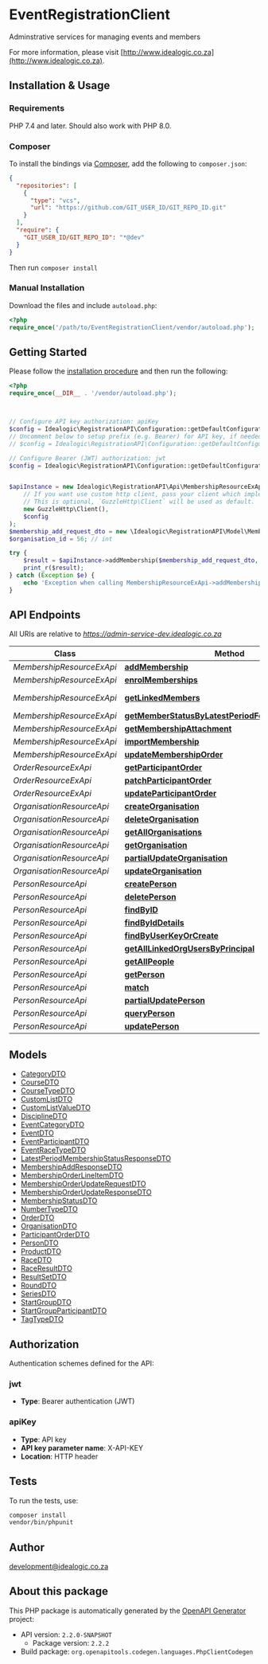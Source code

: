 # EventRegistrationClient

Adminstrative services for managing events and members

For more information, please visit [http://www.idealogic.co.za](http://www.idealogic.co.za).

## Installation & Usage

### Requirements

PHP 7.4 and later.
Should also work with PHP 8.0.

### Composer

To install the bindings via [Composer](https://getcomposer.org/), add the following to `composer.json`:

```json
{
  "repositories": [
    {
      "type": "vcs",
      "url": "https://github.com/GIT_USER_ID/GIT_REPO_ID.git"
    }
  ],
  "require": {
    "GIT_USER_ID/GIT_REPO_ID": "*@dev"
  }
}
```

Then run `composer install`

### Manual Installation

Download the files and include `autoload.php`:

```php
<?php
require_once('/path/to/EventRegistrationClient/vendor/autoload.php');
```

## Getting Started

Please follow the [installation procedure](#installation--usage) and then run the following:

```php
<?php
require_once(__DIR__ . '/vendor/autoload.php');



// Configure API key authorization: apiKey
$config = Idealogic\RegistrationAPI\Configuration::getDefaultConfiguration()->setApiKey('X-API-KEY', 'YOUR_API_KEY');
// Uncomment below to setup prefix (e.g. Bearer) for API key, if needed
// $config = Idealogic\RegistrationAPI\Configuration::getDefaultConfiguration()->setApiKeyPrefix('X-API-KEY', 'Bearer');

// Configure Bearer (JWT) authorization: jwt
$config = Idealogic\RegistrationAPI\Configuration::getDefaultConfiguration()->setAccessToken('YOUR_ACCESS_TOKEN');


$apiInstance = new Idealogic\RegistrationAPI\Api\MembershipResourceExApi(
    // If you want use custom http client, pass your client which implements `GuzzleHttp\ClientInterface`.
    // This is optional, `GuzzleHttp\Client` will be used as default.
    new GuzzleHttp\Client(),
    $config
);
$membership_add_request_dto = new \Idealogic\RegistrationAPI\Model\MembershipAddRequestDTO(); // \Idealogic\RegistrationAPI\Model\MembershipAddRequestDTO
$organisation_id = 56; // int

try {
    $result = $apiInstance->addMembership($membership_add_request_dto, $organisation_id);
    print_r($result);
} catch (Exception $e) {
    echo 'Exception when calling MembershipResourceExApi->addMembership: ', $e->getMessage(), PHP_EOL;
}

```

## API Endpoints

All URIs are relative to *https://admin-service-dev.idealogic.co.za*

Class | Method | HTTP request | Description
------------ | ------------- | ------------- | -------------
*MembershipResourceExApi* | [**addMembership**](docs/Api/MembershipResourceExApi.md#addmembership) | **POST** /api/memberships/add | 
*MembershipResourceExApi* | [**enrolMemberships**](docs/Api/MembershipResourceExApi.md#enrolmemberships) | **POST** /api/memberships/enrol | 
*MembershipResourceExApi* | [**getLinkedMembers**](docs/Api/MembershipResourceExApi.md#getlinkedmembers) | **GET** /api/memberships/linkedStatus/{externalUserId} | 
*MembershipResourceExApi* | [**getMemberStatusByLatestPeriodForMembershipType**](docs/Api/MembershipResourceExApi.md#getmemberstatusbylatestperiodformembershiptype) | **GET** /api/memberships/status/latestPeriod | 
*MembershipResourceExApi* | [**getMembershipAttachment**](docs/Api/MembershipResourceExApi.md#getmembershipattachment) | **GET** /api/memberships/attachment/{uuid} | 
*MembershipResourceExApi* | [**importMembership**](docs/Api/MembershipResourceExApi.md#importmembership) | **PUT** /api/memberships/import | 
*MembershipResourceExApi* | [**updateMembershipOrder**](docs/Api/MembershipResourceExApi.md#updatemembershiporder) | **POST** /api/memberships/order | 
*OrderResourceExApi* | [**getParticipantOrder**](docs/Api/OrderResourceExApi.md#getparticipantorder) | **GET** /api/orders/create-cart/participants/{id} | 
*OrderResourceExApi* | [**patchParticipantOrder**](docs/Api/OrderResourceExApi.md#patchparticipantorder) | **PATCH** /api/orders/participant/{id} | 
*OrderResourceExApi* | [**updateParticipantOrder**](docs/Api/OrderResourceExApi.md#updateparticipantorder) | **PUT** /api/orders/participant/{id} | 
*OrganisationResourceApi* | [**createOrganisation**](docs/Api/OrganisationResourceApi.md#createorganisation) | **POST** /api/organisations | 
*OrganisationResourceApi* | [**deleteOrganisation**](docs/Api/OrganisationResourceApi.md#deleteorganisation) | **DELETE** /api/organisations/{id} | 
*OrganisationResourceApi* | [**getAllOrganisations**](docs/Api/OrganisationResourceApi.md#getallorganisations) | **GET** /api/organisations | 
*OrganisationResourceApi* | [**getOrganisation**](docs/Api/OrganisationResourceApi.md#getorganisation) | **GET** /api/organisations/{id} | 
*OrganisationResourceApi* | [**partialUpdateOrganisation**](docs/Api/OrganisationResourceApi.md#partialupdateorganisation) | **PATCH** /api/organisations/{id} | 
*OrganisationResourceApi* | [**updateOrganisation**](docs/Api/OrganisationResourceApi.md#updateorganisation) | **PUT** /api/organisations/{id} | 
*PersonResourceApi* | [**createPerson**](docs/Api/PersonResourceApi.md#createperson) | **POST** /api/people | 
*PersonResourceApi* | [**deletePerson**](docs/Api/PersonResourceApi.md#deleteperson) | **DELETE** /api/people/{id} | 
*PersonResourceApi* | [**findByID**](docs/Api/PersonResourceApi.md#findbyid) | **GET** /api/people/findById | 
*PersonResourceApi* | [**findByIdDetails**](docs/Api/PersonResourceApi.md#findbyiddetails) | **POST** /api/people/idsearch | 
*PersonResourceApi* | [**findByUserKeyOrCreate**](docs/Api/PersonResourceApi.md#findbyuserkeyorcreate) | **GET** /api/people/findByUserKeyOrCreate | 
*PersonResourceApi* | [**getAllLinkedOrgUsersByPrincipal**](docs/Api/PersonResourceApi.md#getalllinkedorgusersbyprincipal) | **GET** /api/people/linked-to-principal | 
*PersonResourceApi* | [**getAllPeople**](docs/Api/PersonResourceApi.md#getallpeople) | **GET** /api/people | 
*PersonResourceApi* | [**getPerson**](docs/Api/PersonResourceApi.md#getperson) | **GET** /api/people/{id} | 
*PersonResourceApi* | [**match**](docs/Api/PersonResourceApi.md#match) | **GET** /api/people/match | 
*PersonResourceApi* | [**partialUpdatePerson**](docs/Api/PersonResourceApi.md#partialupdateperson) | **PATCH** /api/people/{id} | 
*PersonResourceApi* | [**queryPerson**](docs/Api/PersonResourceApi.md#queryperson) | **GET** /api/people/query | 
*PersonResourceApi* | [**updatePerson**](docs/Api/PersonResourceApi.md#updateperson) | **PUT** /api/people/{id} | 

## Models

- [CategoryDTO](docs/Model/CategoryDTO.md)
- [CourseDTO](docs/Model/CourseDTO.md)
- [CourseTypeDTO](docs/Model/CourseTypeDTO.md)
- [CustomListDTO](docs/Model/CustomListDTO.md)
- [CustomListValueDTO](docs/Model/CustomListValueDTO.md)
- [DisciplineDTO](docs/Model/DisciplineDTO.md)
- [EventCategoryDTO](docs/Model/EventCategoryDTO.md)
- [EventDTO](docs/Model/EventDTO.md)
- [EventParticipantDTO](docs/Model/EventParticipantDTO.md)
- [EventRaceTypeDTO](docs/Model/EventRaceTypeDTO.md)
- [LatestPeriodMembershipStatusResponseDTO](docs/Model/LatestPeriodMembershipStatusResponseDTO.md)
- [MembershipAddResponseDTO](docs/Model/MembershipAddResponseDTO.md)
- [MembershipOrderLineItemDTO](docs/Model/MembershipOrderLineItemDTO.md)
- [MembershipOrderUpdateRequestDTO](docs/Model/MembershipOrderUpdateRequestDTO.md)
- [MembershipOrderUpdateResponseDTO](docs/Model/MembershipOrderUpdateResponseDTO.md)
- [MembershipStatusDTO](docs/Model/MembershipStatusDTO.md)
- [NumberTypeDTO](docs/Model/NumberTypeDTO.md)
- [OrderDTO](docs/Model/OrderDTO.md)
- [OrganisationDTO](docs/Model/OrganisationDTO.md)
- [ParticipantOrderDTO](docs/Model/ParticipantOrderDTO.md)
- [PersonDTO](docs/Model/PersonDTO.md)
- [ProductDTO](docs/Model/ProductDTO.md)
- [RaceDTO](docs/Model/RaceDTO.md)
- [RaceResultDTO](docs/Model/RaceResultDTO.md)
- [ResultSetDTO](docs/Model/ResultSetDTO.md)
- [RoundDTO](docs/Model/RoundDTO.md)
- [SeriesDTO](docs/Model/SeriesDTO.md)
- [StartGroupDTO](docs/Model/StartGroupDTO.md)
- [StartGroupParticipantDTO](docs/Model/StartGroupParticipantDTO.md)
- [TagTypeDTO](docs/Model/TagTypeDTO.md)

## Authorization

Authentication schemes defined for the API:
### jwt

- **Type**: Bearer authentication (JWT)

### apiKey

- **Type**: API key
- **API key parameter name**: X-API-KEY
- **Location**: HTTP header


## Tests

To run the tests, use:

```bash
composer install
vendor/bin/phpunit
```

## Author

development@idealogic.co.za

## About this package

This PHP package is automatically generated by the [OpenAPI Generator](https://openapi-generator.tech) project:

- API version: `2.2.0-SNAPSHOT`
    - Package version: `2.2.2`
- Build package: `org.openapitools.codegen.languages.PhpClientCodegen`
